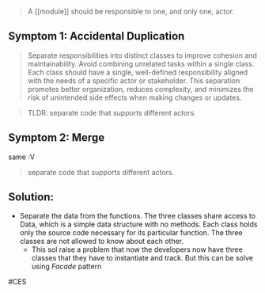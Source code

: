 > A [[module]] should be responsible to one, and only one, actor.

## Symptom 1: Accidental Duplication
> Separate responsibilities into distinct classes to improve cohesion and maintainability. Avoid combining unrelated tasks within a single class. Each class should have a single, well-defined responsibility aligned with the needs of a specific actor or stakeholder. This separation promotes better organization, reduces complexity, and minimizes the risk of unintended side effects when making changes or updates.

>TLDR:
>separate code that supports different actors.
## Symptom 2: Merge
same :V
>separate code that supports different actors.

## Solution:
* Separate the data from the functions. The three classes share access to Data, which is a simple data structure with no methods. Each class holds only the source code necessary for its particular function. The three classes are not allowed to know about each other.
	* This sol raise a problem that now the developers now have three classes that they have to instantiate and track. But this can be solve using *Facade* pattern

#CES 